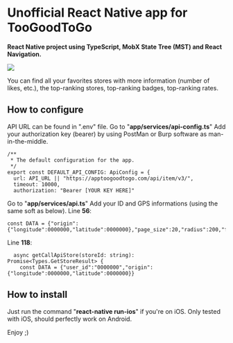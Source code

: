 # Unofficial React Native app for TooGoodToGo

**React Native project using TypeScript, MobX State Tree (MST) and React Navigation.**

![](https://media.giphy.com/media/JO9cuGO03vHKPFc15I/200w_d.gif)

You can find all your favorites stores with more information (number of likes, etc.), the top-ranking stores, top-ranking badges, top-ranking rates.

## How to configure
API URL can be found in ".env" file.
Go to "**app/services/api-config.ts**"
Add your authorization key (bearer) by using PostMan or Burp software as man-in-the-middle.

    /**
     * The default configuration for the app.
     */
    export const DEFAULT_API_CONFIG: ApiConfig = {
      url: API_URL || "https://apptoogoodtogo.com/api/item/v3/",
      timeout: 10000,
      authorization: "Bearer [YOUR KEY HERE]"

Go to "**app/services/api.ts**"
Add your ID and GPS informations (using the same soft as below).
Line **56**:

    const DATA = {"origin":{"longitude":0000000,"latitude":0000000},"page_size":20,"radius":200,"favorites_only":false,"discover":false,"user_id":"0000000"}

Line **118**:

      async getCallApiStore(storeId: string): Promise<Types.GetStoreResult> {
        const DATA = {"user_id":"0000000","origin":{"longitude":0000000,"latitude":0000000}}


## How to install
Just run the command "**react-native run-ios**" if you're on iOS.
Only tested with iOS, should perfectly work on Android.


Enjoy ;)
